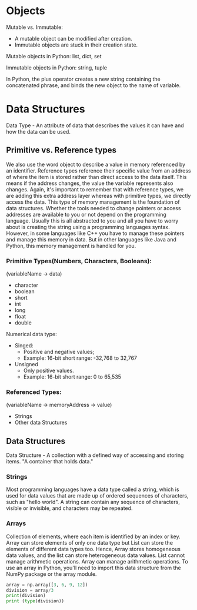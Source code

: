 # Objects
Mutable vs. Immutable:
- A mutable object can be modified after creation.
- Immutable objects are stuck in their creation state.

Mutable objects in Python:
list, dict, set

Immutable objects in Python:
string, tuple

In Python, the plus operator creates a new string containing the concatenated phrase, and binds the new object to the name of variable.

# Data Structures
Data Type - An attribute of data that describes the values it can have and how the data can be used.
## Primitive vs. Reference types
We also use the word object to describe a value in memory referenced by an identifier. Reference types reference their specific value from an address of where the item is stored rather than direct access to the data itself. This means if the address changes, the value the variable represents also changes. Again, it's important to remember that with reference types, we are adding this extra address layer whereas with primitive types, we directly access the data. This type of memory management is the foundation of data structures. Whether the tools needed to change pointers or access addresses are available to you or not depend on the programming language. Usually this is all abstracted to you and all you have to worry about is creating the string using a programming languages syntax. However, in some languages like C++ you have to manage these pointers and manage this memory in data. But in other languages like Java and Python, this memory management is handled for you.
### Primitive Types(Numbers, Characters, Booleans):
(variableName -> data)
- character
- boolean
- short
- int
- long
- float
- double

Numerical data type:
- Singed:
  - Positive and negative values;
  - Example: 16-bit short range: -32,768 to 32,767   
- Unsigned
  - Only positive values.
  - Example: 16-bit short range: 0 to 65,535

### Referenced Types:
(variableName -> memoryAddress -> value)
- Strings
- Other data Structures

## Data Structures
Data Structure - A collection with a defined way of accessing and storing items. "A container that holds data."
### Strings
Most programming languages have a data type called a string, which is used for data values that are made up of ordered sequences of characters, such as "hello world". A string can contain any sequence of characters, visible or invisible, and characters may be repeated.
### Arrays
Collection of elements, where each item is identified by an index or key.
Array can store elements of only one data type but List can store the elements of different data types too. Hence, Array stores homogeneous data values, and the list can store heterogeneous data values.
List cannot manage arithmetic operations. Array can manage arithmetic operations.
To use an array in Python, you'll need to import this data structure from the NumPy package or the array module.

```python
array = np.array([3, 6, 9, 12])
division = array/3
print(division)
print (type(division))
```
